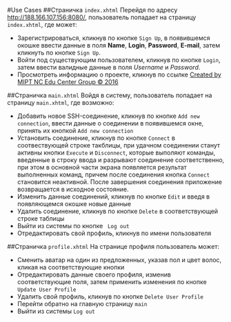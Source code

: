 #Use Cases
##Страничка `index.xhtml`
Перейдя по адресу http://188.166.107.156:8080/, пользователь попадает на страницу `index.xhtml`, где может: 
* Зарегистрироваться, кликнув по кнопке `Sign Up`, в появившемся окошке ввести данные в поля **Name**, **Login**, **Password**, **E-mail**, затем кликнуть по кнопке `Sign Up`.
* Войти под существующим пользователем, кликнув по кнопке `Login`, затем ввести валидные данные в поля *Username* и *Password*.
* Просмотреть информацию о проекте, кликнув по ссылке [Created by MIPT NC Edu Center Group © 2016](http://188.166.107.156:8080/about.xhtml)
    
##Страничка `main.xhtml`
Войдя в систему, пользователь попадает на страницу `main.xhtml`, где возможно:
* Добавить новое SSH-соединение, кликнув по кнопке `Add new connection`, ввести данные о соединении в появившемся окне, принять их кнопкой  `Add new connection`
* Установить соединение, кликнув по кнопке `Connect` в соотвествующей строке такблицы, при удачном соединении станут активны кнопки `Execute` и `Disconnect`, которые выполяют команды, введенные в строку ввода и разрывают соединение соответственно, при этом в основной части экрана появляется результат выполненных команд, причем после соединения кнопка `Connect` становится неактивной. После завершения соединения приложение возвращается в исходное состояние.
* Изменить данные соединений, кликнув по кнопке `Edit` и введя в появляющемся окошке новые данные
* Удалить соединение, кликнув по кнопке `Delete` в соответствующей строке таблицы
* Выйти из системы по кнопке ` Log out`
* Отредактировать свой профиль, кликнув по имени пользователя
    
##Страничка `profile.xhtml`
На странице профиля пользователь может:
* Сменить аватар на один из предложенных, указав пол и цвет волос, кликая на соответствующие кнопки
* Отредактировать данные своего профиля, изменив соответствующие поля, затем применить изменения по кнопке `Update User Profile`
* Удалить свой профиль, кликнув по кнопке `Delete User Profile`
* Перейти обратно на главную страницу `main`
* Выйти из системы `Log out`
    
    
